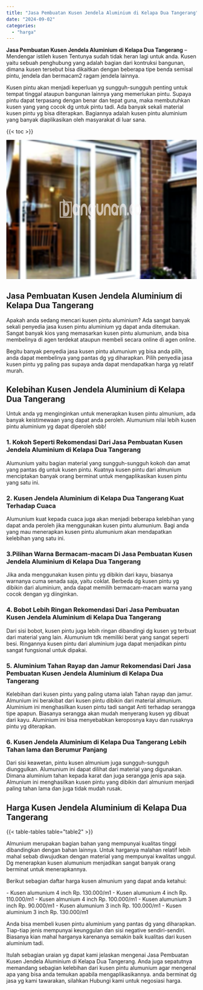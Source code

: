 ```yaml
---
title: "Jasa Pembuatan Kusen Jendela Aluminium di Kelapa Dua Tangerang"
date: "2024-09-02"
categories: 
  - "harga"
---
```


**Jasa Pembuatan Kusen Jendela Aluminium di Kelapa Dua Tangerang** – Mendengar istileh kusen Tentunya sudah tidak heran lagi untuk anda. Kusen yaitu sebuah penghubung yang adalah bagian dari kontruksi bangunan, dimana kusen tersebut bisa dikaitkan dengan beberapa tipe benda semisal pintu, jendela dan bermacam2 ragam jendela lainnya.

Kusen pintu akan menjadi keperluan yg sungguh-sungguh penting untuk tempat tinggal ataupun bangunan lainnya yang memerlukan pintu. Supaya pintu dapat terpasang dengan benar dan tepat guna, maka membutuhkan kusen yang yang cocok dg untuk pintu tadi. Ada banyak sekali material kusen pintu yg bisa diterapkan. Bagiannya adalah kusen pintu aluminium yang banyak diaplikasikan oleh masyarakat di luar sana.

{{< toc >}}

![Jasa Pembuatan Kusen Jendela Aluminium di Kelapa Dua Tangerang](/images/harga-kusen-jendela-alumunium-44.png)

## Jasa Pembuatan Kusen Jendela Aluminium di Kelapa Dua Tangerang

Apakah anda sedang mencari kusen pintu aluminium? Ada sangat banyak sekali penyedia jasa kusen pintu aluminium yg dapat anda ditemukan. Sangat banyak kios yang memasarkan kusen pintu alumunium, anda bisa membelinya di agen terdekat ataupun membeli secara online di agen online.

Begitu banyak penyedia jasa kusen pintu alumunium yg bisa anda pilih, anda dapat membelinya yang pantas dg yg diharapkan. Pilih penyedia jasa kusen pintu yg paling pas supaya anda dapat mendapatkan harga yg relatif murah.

## Kelebihan Kusen Jendela Aluminium di Kelapa Dua Tangerang

Untuk anda yg menginginkan untuk menerapkan kusen pintu almunium, ada banyak keistimewaan yang dapat anda peroleh. Alumunium nilai lebih kusen pintu aluminium yg dapat diperoleh sbb!

### 1\. Kokoh Seperti Rekomendasi Dari Jasa Pembuatan Kusen Jendela Aluminium di Kelapa Dua Tangerang

Alumunium yaitu bagian material yang sungguh-sungguh kokoh dan amat yang pantas dg untuk kusen pintu. Kuatnya kusen pintu dari almunium menciptakan banyak orang berminat untuk mengaplikasikan kusen pintu yang satu ini.

### 2\. Kusen Jendela Aluminium di Kelapa Dua Tangerang Kuat Terhadap Cuaca

Alumunium kuat kepada cuaca juga akan menjadi beberapa kelebihan yang dapat anda peroleh jika menggunakan kusen pintu alumunium. Bagi anda yang mau menerapkan kusen pintu alumunium akan mendapatkan kelebihan yang satu ini.

### 3.Pilihan Warna Bermacam-macam Di Jasa Pembuatan Kusen Jendela Aluminium di Kelapa Dua Tangerang

Jika anda menggunakan kusen pintu yg dibikin dari kayu, biasanya warnanya cuma senada saja, yaitu coklat. Berbeda dg kusen pintu yg dibikin dari aluminium, anda dapat memilih bermacam-macam warna yang cocok dengan yg diinginkan.

### 4\. Bobot Lebih Ringan Rekomendasi Dari Jasa Pembuatan Kusen Jendela Aluminium di Kelapa Dua Tangerang

Dari sisi bobot, kusen pintu juga lebih ringan dibandingi dg kusen yg terbuat dari material yang lain. Alumunium tdk memiliki berat yang sangat seperti besi. Ringannya kusen pintu dari aluminium juga dapat menjadikan pintu sangat fungsional untuk dipakai.

### 5\. Aluminium Tahan Rayap dan Jamur Rekomendasi Dari Jasa Pembuatan Kusen Jendela Aluminium di Kelapa Dua Tangerang

Kelebihan dari kusen pintu yang paling utama ialah Tahan rayap dan jamur. Almunium ini berakibat dari kusen pintu dibikin dari material almunium. Aluminium ini menghasilkan kusen pintu tadi sangat Anti terhadap serangga tipe apapun. Biasanya serangga akan mudah menyerang kusen yg dibuat dari kayu. Aluminium ini bisa menyebabkan keroposnya kayu dan rusaknya pintu yg diterapkan.

### 6\. Kusen Jendela Aluminium di Kelapa Dua Tangerang Lebih Tahan lama dan Berumur Panjang

Dari sisi keawetan, pintu kusen almunium juga sungguh-sungguh diunggulkan. Alumunium ini dapat dilihat dari material yang digunakan. Dimana aluminium tahan kepada karat dan juga serangga jenis apa saja. Almunium ini menghasilkan kusen pintu yang dibikin dari almunium menjadi paling tahan lama dan juga tidak mudah rusak.

## Harga Kusen Jendela Aluminium di Kelapa Dua Tangerang

{{< table-tables table="table2" >}}

Almunium merupakan bagian bahan yang mempunyai kualitas tinggi dibandingkan dengan bahan lainnya. Untuk harganya malahan relatif lebih mahal sebab diwujudkan dengan material yang mempunyai kwalitas unggul. Dg menerapkan kusen alumunium menjadikan sangat banyak orang berminat untuk menerapkannya.

Berikut sebagian daftar harga kusen almunium yang dapat anda ketahui:

\- Kusen alumunium 4 inch Rp. 130.000/m1 - Kusen alumunium 4 inch Rp. 110.000/m1 - Kusen almunium 4 inch Rp. 100.000/m1 - Kusen alumunium 3 inch Rp. 90.000/m1 - Kusen alumunium 3 inch Rp. 100.000/m1 - Kusen aluminium 3 inch Rp. 130.000/m1

Anda bisa membeli kusen pintu aluminium yang pantas dg yang diharapkan. Tiap-tiap jenis mempunyai keunggulan dan sisi negative sendiri-sendiri. Biasanya kian mahal harganya karenanya semakin baik kualitas dari kusen aluminium tadi.

Itulah sebagian uraian yg dapat kami jelaskan mengenai Jasa Pembuatan Kusen Jendela Aluminium di Kelapa Dua Tangerang. Anda juga sepatutnya memandang sebagian kelebihan dari kusen pintu alumunium agar mengenal apa yang bisa anda temukan apabila mengaplikasikannya. anda berminat dg jasa yg kami tawarakan, silahkan Hubungi kami untuk negosiasi harga.

